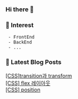 
### Hi there 👋   

### 📖   Interest   
     - FrontEnd
     - BackEnd
     - ...  


### 📕 Latest Blog Posts   

<a href ="https://yeni-devnote.tistory.com/11"> [CSS]transition과 transform </a> <br><a href ="https://yeni-devnote.tistory.com/9"> [CSS] flex 레이아웃 </a> <br><a href ="https://yeni-devnote.tistory.com/10"> [CSS] position </a> <br>